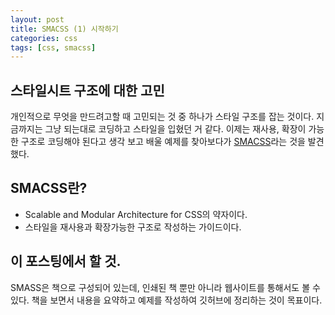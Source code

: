 ```yaml
---
layout: post
title: SMACSS (1) 시작하기
categories: css
tags: [css, smacss]
---
```


## 스타일시트 구조에 대한 고민
개인적으로 무엇을 만드려고할 때 고민되는 것 중 하나가 스타일 구조를 잡는 것이다. 지금까지는 그냥 되는대로 코딩하고 스타일을 입혔던 거 같다. 이제는 재사용, 확장이 가능한 구조로 코딩해야 된다고 생각 보고 배울 예제를 찾아보다가 [SMACSS](https://smacss.com/)라는 것을 발견했다. 

## SMACSS란?
- Scalable and Modular Architecture for CSS의 약자이다.
- 스타일을 재사용과 확장가능한 구조로 작성하는 가이드이다. 

## 이 포스팅에서 할 것.
SMASS은 책으로 구성되어 있는데, 인쇄된 책 뿐만 아니라 웹사이트를 통해서도 볼 수 있다. 책을 보면서 내용을 요약하고 예제를 작성하여 깃허브에 정리하는 것이 목표이다.
